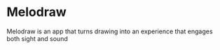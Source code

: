# Melodraw
Melodraw is an app that turns drawing into an experience that engages both sight and sound
